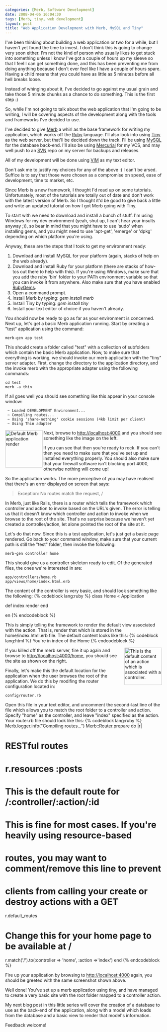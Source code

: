 ```yaml
---
categories: [Merb, Software Development]
date: 2008-04-06 16:04:30
tags: [Merb, tiny, web development]
layout: post
title: "Web Application Development with Merb, MySQL and Tiny"
---
```

I've been thinking about building a web application or two for a while, but I haven't yet found the time to invest. I don't think this is going to change very soon either. I'm not the kind of person who usually likes to get stuck into something unless I know I've got a couple of hours up my sleeve so that I feel I can get something done, and this has been preventing me from doing anything because I don't ever feel like I have a couple of hours spare. Having a child means that you could have as little as 5 minutes before all hell breaks loose.

Instead of whinging about it, I've decided to go against my usual grain and take those 5 minute chunks as a chance to do something. This is the first step :)

<!--more-->

So, while I'm not going to talk about the web application that I'm going to be writing, I will be covering aspects of the development along with the tools and frameworks I've decided to use.

I've decided to give <a href="http://merbivore.com/" title="Merb">Merb</a> a whirl as the base framework for writing my application, which works off the <a href="http://www.ruby-lang.org/" title="Ruby">Ruby</a> language. I'll also look into using <a href="http://code.macournoyer.com/thin/" title="Tiny - Yet another web server">Tiny</a> as the web server, but that'll be decided down the track. I'll be using <a href="http://www.mysql.com/" title="MySQL">MySQL</a> for the database back-end. I'll also be using <a href="http://www.selenic.com/mercurial/" title="Mercurial">Mercurial</a> for my VCS, and may well push to an <a href="http://subversion.tigris.org/" title="Subversion">SVN</a> repo on my server for backups and releases.

All of my development will be done using <a href="http://www.vim.org/" title="VIM">VIM</a> as my text editor.

Don't ask me to justify my choices for any of the above :) I can't be arsed. Suffice is to say that those were chosen as a compromise on speed, ease of development, time to market, etc.

Since Merb is a new framework, I thought I'd read up on some tutorials. Unfortunately, most of the tutorials are totally out of date and don't work with the latest version of Merb. So I thought it'd be good to give back a little and write an updated tutorial on how I got Merb going with Tiny.

To start with we need to download and install a bunch of stuff. I'm using Windows for my dev environment (yeah, shut up, I can't hear your insults anyway ;)), so bear in mind that you might have to use 'sudo' when installing gems, and you might need to use 'apt-get', 'emerge' or 'dpkg' depending on which platform you're using.

Anyway, these are the steps that I took to get my environment ready:
<ol>
<li>Download and install MySQL for your platform (again, stacks of help on the web already).</li>
<li>Download and install Ruby for your platform (there are stacks of how-tos out there to help with this). If you're using Windows, make sure that you add the ruby 'bin' folder to your PATh environment variable so that you can invoke it from anywhere. Also make sure that you have enabled <a href="http://www.rubygems.org/" title="RubyGems">RubyGems</a>.</li>
<li>Open a command prompt.</li>
<li>Install Merb by typing: <em>gem install merb</em></li>
<li>Install Tiny by typing: <em>gem install tiny</em></li>
<li>Install your text editor of choice if you haven't already.</li>
</ol>

You should now be ready to go as far as your environment is concerned. Next up, let's get a basic Merb application running. Start by creating a "test" application using the command:

    merb-gen app test

This should create a folder called "test" with a collection of subfolders which contain the basic Merb application. Now, to make sure that everything is working, we should invoke our merb application with the "tiny" server adapter. First, change the directory to the application directory, and the invoke merb with the appropriate adapter using the following commands:

    cd test
    merb -a thin

If all goes well you should see something like this appear in your console window:

     ~ Loaded DEVELOPMENT Environment...
     ~ Compiling routes...
     ~ Using 'share-nothing' cookie sessions (4kb limit per client)
     ~ Using Thin adapter

<a href="/uploads/2008/04/merb-empty-app.png" rel="lightbox[merb]"><img src="/uploads/2008/04/merb-empty-app.png" alt="Default Merb application render" title="Empty Merb Application" style="float: left; padding-right: 3px; padding-bottom: 3px;" width="120"/></a>Next, browse to <a href="http://localhost:4000">http://localhost:4000</a> and you should see something like the image on the left.

If you can see that then you're ready to rock. If you can't then you need to make sure that you've set up and installed everything properly. You should also make sure that your firewall software isn't blocking port 4000, otherwise nothing will come up!

So the application works. The more perceptive of you may have realised that there's an error displayed on screen that says:<blockquote><p>Exception:
No routes match the request, /</p></blockquote>
In Merb, just like Rails, there is a router which tells the framework which controller and action to invoke based on the URL's given. The error is telling us that it doesn't know which controller and action to invoke when we browse to the root of the site. That's no surprise because we haven't yet created a controller/action, let alone pointed the root of the site at it.

Let's do that now. Since this is a test application, let's just get a basic page rendered. Go back to your command window, make sure that your current path is still the "test" folder, then invoke the following:

    merb-gen controller home

This should give us a controller skeleton ready to edit. Of the generated files, the ones we're interested in are:

    app/controllers/home.rb
    app/views/home/index.html.erb

The content of the controller is very basic, and should look something like the following:
{% codeblock lang:ruby %}
class Home < Application

  def index
    render
  end

en
{% endcodeblock %}

This is simply telling the framework to render the default view associated with the action. That is, render that which is stored in the home/index.html.erb file. The default content looks like this:
{% codeblock lang:html %}
You're in index of the Home
{% endcodeblock %}

<a href="/uploads/2008/04/merb-default-home.png" rel="lightbox[merb]"><img src="/uploads/2008/04/merb-default-home.png" alt="This is the default content of an action which is associated with a controller." title="Default Merb index action render" width="120" style="float: right; padding-left: 3px; padding-bottom: 3px" /></a>If you killed off the merb server, fire it up again and browse to <a href="http://localhost:4000/home">http://localhost:4000/home</a>, you should see the site as shown on the right.

Finally, let's make this the default location for the application when the user browses the root of the application. We do this by modifing the router configuration located in:

    config/router.rb

Open this file in your text editor, and uncomment the second-last line of the file which allows you to match the root folder to a controller and action. Specify "home" as the controller, and leave "index" specified as the action. Your router.rb file should look like this:
{% codeblock lang:ruby %}
Merb.logger.info("Compiling routes...")
Merb::Router.prepare do |r|
  # RESTful routes
  # r.resources :posts

  # This is the default route for /:controller/:action/:id
  # This is fine for most cases.  If you're heavily using resource-based
  # routes, you may want to comment/remove this line to prevent
  # clients from calling your create or destroy actions with a GET
  r.default_routes

  # Change this for your home page to be available at /
  r.match('/').to(:controller => 'home', :action =>'index')
end
{% endcodeblock %}

Fire up your application by browsing to <a href="http://localhost:4000">http://localhost:4000</a> again, you should be greeted with the same screenshot shown above.

Well done! You've set up a merb application using tiny, and have managed to create a very basic site with the root folder mapped to a controller action.

My next blog post in this little series will cover the creation of a database to use as the back-end of the application, along with a model which loads from the database and a basic view to render that model's information.

Feedback welcome!
